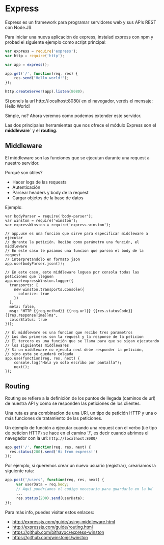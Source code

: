 # Express

Express es un framework para programar servidores web y sus APIs REST con Node.JS

Para iniciar una nueva aplicación de express, instalad express con npm y probad el siguiente ejemplo como script principal: 

```javascript
var express = require('express');
var http = require('http');

var app = express();

app.get('/', function(req, res) {
	res.send("Hello world!");
});

http.createServer(app).listen(8080); 
```

Si poneis la url http://localhost:8080/ en el navegador, veréis el mensaje: Hello World!

Simple, no? Ahora veremos como podemos extender este servidor.

Las dos principales herramientas que nos ofrece el módulo Express son el **middleware`**
y el **routing**.

## Middleware

El middleware son las funciones que se ejecutan durante una request a nuestro servidor. 

Porqué son útiles?

* Hacer logs de las requests
* Autenticación
* Parsear headers y body de la request
* Cargar objetos de la base de datos

Ejemplo:

```
var bodyParser = require('body-parser');
var winston = require('winston');
var expressWinston = require('express-winston');

// app.use es una función que sirve para especificar middleware a ejecutar
// durante la petición. Recibe como parámetro una función, el middleware
// En este caso le pasamos una funcion que parsea el body de la request
// interpretandolo en formato json
app.use(bodyParser.json()); 		

// En este caso, este middleware loguea por consola todas las peticiones que lleguen
app.use(expressWinston.logger({
  transports: [
    new winston.transports.Console({
      colorize: true
    })
  ],
  meta: false,
  msg: "HTTP {{req.method}} {{req.url}} {{res.statusCode}} {{res.responseTime}}ms",
  colorStatus: true 
}));

// El middleware es una funcion que recibe tres parametros
// Los dos primeros son la request y la response de la peticion
// El tercero es una función que se llama para que se sigan ejecutando
// los siguientes middlewares
// Si un middleware no ejecuta next debe responder la petición,
// sino esta se quedará colgada
app.use(function(req, res, next) {
	console.log("Hola yo solo escribo por pantalla");
	next();
});
```



	

## Routing

Routing se refiere a la definición de los puntos de llegada (caminos de url) de nuestra API
y como se responden las peticiones de los clientes.

Una ruta es una combinacion de una URI, un tipo de petición HTTP y una o más funciones de 
tratamiento de las peticiones.

Un ejemplo de función a ejecutar cuando una request con el verbo (i.e tipo de peticion HTTP)
se hace en el camino '/', es decir cuando abrimos el navegador con la url: `http://localhost:8080/`

```javascript
app.get('/', function(req, res, next) {
  res.status(200).send('Hi from express!')
});
```

Por ejemplo, si queremos crear un nuevo usuario (registrar), creariamos la siguiente ruta:

```javascript
app.post('/users', function(req, res, next) {
	 var userData = req.body;
	 // Aquí pondriamos el codigo necesario para guardarlo en la bd
	 ...
	 res.status(200).send(userData);
});
```

Para más info, puedes visitar estos enlaces:

- http://expressjs.com/guide/using-middleware.html
- http://expressjs.com/guide/routing.html
- https://github.com/bithavoc/express-winston
- https://github.com/winstonjs/winston